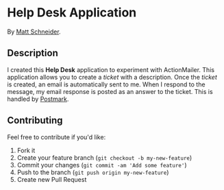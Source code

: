 # Help Desk Application
<!-- If you'd like to use a logo instead uncomment this code and remove the text above this line

  ![Logo](URL to logo img file goes here)

-->

By [Matt Schneider](https://github.com/MBSchneider).

## Description
I created this **Help Desk** application to experiment with ActionMailer.  This application allows you to create a *ticket* with a description.  Once the *ticket* is created, an email is automatically sent to me.  When I respond to the message, my email response is posted as an answer to the ticket.  This is handled by [Postmark](https://postmarkapp.com/).

## Contributing

Feel free to contribute if you'd like:

1. Fork it
2. Create your feature branch (`git checkout -b my-new-feature`)
3. Commit your changes (`git commit -am 'Add some feature'`)
4. Push to the branch (`git push origin my-new-feature`)
5. Create new Pull Request
